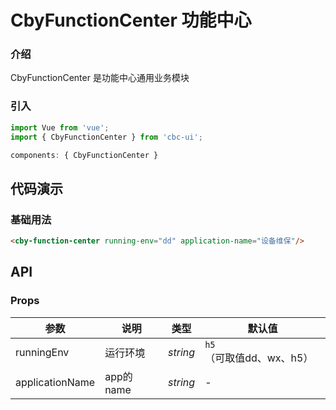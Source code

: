 # CbyFunctionCenter 功能中心

### 介绍

CbyFunctionCenter 是功能中心通用业务模块

### 引入

```js
import Vue from 'vue';
import { CbyFunctionCenter } from 'cbc-ui';

components: { CbyFunctionCenter }
```

## 代码演示

### 基础用法

```html
<cby-function-center running-env="dd" application-name="设备维保"/>
```

## API

### Props

| 参数          | 说明     | 类型     | 默认值    |
| ------------- | -------- | -------- | --------- |
| runningEnv          | 运行环境 | _string_ | `h5`（可取值dd、wx、h5） |
| applicationName | app的name | _string_ | -         |
